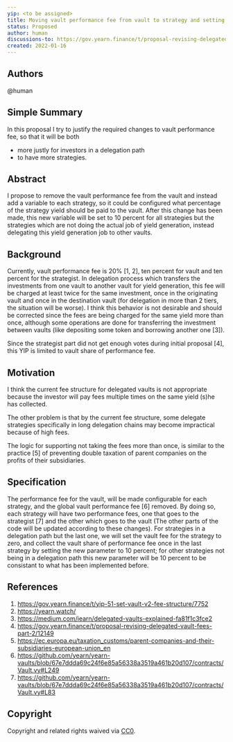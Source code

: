 ```yaml
---
yip: <to be assigned>
title: Moving vault performance fee from vault to strategy and setting it to zero for all but the last strategy in a delegtion path
status: Proposed
author: human
discussions-to: https://gov.yearn.finance/t/proposal-revising-delegated-vault-fees-part-1/12087
created: 2022-01-16
---
```


## Authors
@human

## Simple Summary

In this proposal I try to justify the required changes to vault performance fee, so that it will be both
* more justly for investors in a delegation path
* to have more strategies.

## Abstract

I propose to remove the vault performance fee from the vault and instead add a variable to each strategy, so it could be configured what percentage of the strategy yield should be paid to the vault. After this change has been made, this new variable will be set to 10 percent for all strategies but the strategies which are not doing the actual job of yield generation, instead delegating this yield generation job to other vaults.


## Background

Currently, vault performance fee is 20% [1, 2], ten percent for vault and ten percent for the strategist. In delegation process which transfers the investments from one vault to another vault for yield generation, this fee will be charged at least twice for the same investment, once in the originating vault and once in the destination vault (for delegation in more than 2 tiers, the situation will be worse). I think this behavior is not desirable and should be corrected since the fees are being charged for the same yield more than once, although some operations are done for transferring the investment between vaults (like depositing some token and borrowing another one [3]).

Since the strategist part did not get enough votes during initial proposal [4], this YIP is limited to vault share of performance fee. 

##  Motivation

I think the current fee structure for delegated vaults is not appropriate because the investor will pay fees multiple times on the same yield (s)he has collected.

The other problem is that by the current fee structure, some delegate strategies specifically in long delegation chains may become impractical because of high fees.

The logic for supporting not taking the fees more than once, is similar to the practice [5] of preventing double taxation of parent companies on the profits of their subsidiaries.

## Specification

The performance fee for the vault, will be made configurable for each strategy, and the global vault performance fee [6] removed. By doing so, each strategy will have two performance fees, one that goes to the strategist [7] and the other which goes to the vault (The other parts of the code will be updated according to these changes). For strategies in a delegation path but the last one, we will set the vault fee for the strategy to zero, and collect the vault share of performance fee once in the last strategy by setting the new parameter to 10 percent; for other strategies not being in a delegation path this new parameter will be 10 percent to be consistant to what has been implemented before.

## References
1. https://gov.yearn.finance/t/yip-51-set-vault-v2-fee-structure/7752
2. https://yearn.watch/
3. https://medium.com/iearn/delegated-vaults-explained-fa81f1c3fce2
4. https://gov.yearn.finance/t/proposal-revising-delegated-vault-fees-part-2/12149
5. https://ec.europa.eu/taxation_customs/parent-companies-and-their-subsidiaries-european-union_en
6. https://github.com/yearn/yearn-vaults/blob/67e7ddda69c24f6e85a56338a3519a461b20d107/contracts/Vault.vy#L249
7. https://github.com/yearn/yearn-vaults/blob/67e7ddda69c24f6e85a56338a3519a461b20d107/contracts/Vault.vy#L83

## Copyright

Copyright and related rights waived via [CC0](https://creativecommons.org/publicdomain/zero/1.0/).



